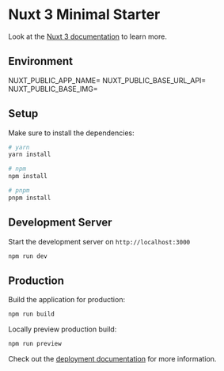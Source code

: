 # Nuxt 3 Minimal Starter

Look at the [Nuxt 3 documentation](https://nuxt.com/docs/getting-started/introduction) to learn more.

## Environment

NUXT_PUBLIC_APP_NAME=
NUXT_PUBLIC_BASE_URL_API=
NUXT_PUBLIC_BASE_IMG=

## Setup

Make sure to install the dependencies:

```bash
# yarn
yarn install

# npm
npm install

# pnpm
pnpm install
```

## Development Server

Start the development server on `http://localhost:3000`

```bash
npm run dev
```

## Production

Build the application for production:

```bash
npm run build
```

Locally preview production build:

```bash
npm run preview
```

Check out the [deployment documentation](https://nuxt.com/docs/getting-started/deployment) for more information.
